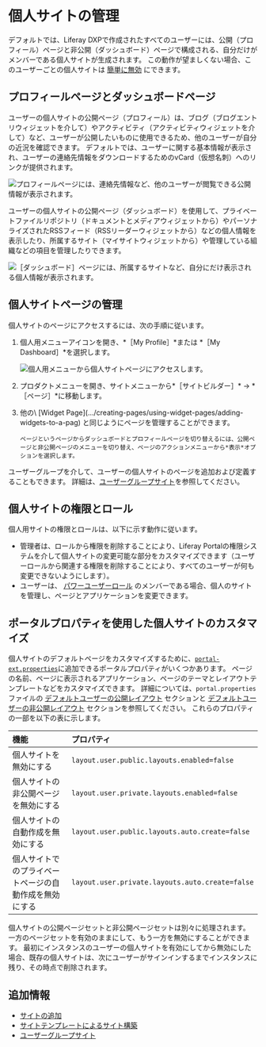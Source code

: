 # 個人サイトの管理

デフォルトでは、Liferay DXPで作成されたすべてのユーザーには、公開（プロフィール）ページと非公開（ダッシュボード）ページで構成される、自分だけがメンバーである個人サイトが生成されます。 この動作が望ましくない場合、このユーザーごとの個人サイトは [簡単に無効](#customizing-personal-sites-with-portal-properties) にできます。

## プロフィールページとダッシュボードページ

ユーザーの個人サイトの公開ページ（プロフィール）は、ブログ（ブログエントリウィジェットを介して）やアクティビティ（アクティビティウィジェットを介して）など、ユーザーが公開したいものに使用できるため、他のユーザーが自分の近況を確認できます。 デフォルトでは、ユーザーに関する基本情報が表示され、ユーザーの連絡先情報をダウンロードするためのvCard（仮想名刺）へのリンクが提供されます。

![プロフィールページには、連絡先情報など、他のユーザーが閲覧できる公開情報が表示されます。](./managing-personal-sites/images/01.png)

ユーザーの個人サイトの公開ページ（ダッシュボード）を使用して、プライベートファイルリポジトリ（ドキュメントとメディアウィジェットから）やパーソナライズされたRSSフィード（RSSリーダーウィジェットから）などの個人情報を表示したり、所属するサイト（マイサイトウィジェットから）や管理している組織などの項目を管理したりできます。

![［ダッシュボード］ページには、所属するサイトなど、自分にだけ表示される個人情報が表示されます。](./managing-personal-sites/images/02.png)

## 個人サイトページの管理

個人サイトのページにアクセスするには、次の手順に従います。

1. 個人用メニューアイコンを開き、*［My Profile］*または *［My Dashboard］*を選択します。

    ![個人用メニューから個人サイトページにアクセスします。](./managing-personal-sites/images/03.png)

1. プロダクトメニューを開き、サイトメニューから*［サイトビルダー］* → *［ページ］*に移動します。

1. 他の\ [Widget Page\](.../creating-pages/using-widget-pages/adding-widgets-to-a-pag) と同じようにページを管理することができます。

    ```{tip}
    ページというページからダッシュボードとプロフィールページを切り替えるには、公開ページと非公開ページのメニューを切り替え、ページのアクションメニューから*表示*オプションを選択します。
    ```

ユーザーグループを介して、ユーザーの個人サイトのページを追加および定義することもできます。 詳細は、[ユーザーグループサイト](../../users-and-permissions/user-groups/user-group-sites.md)を参照してください。

## 個人サイトの権限とロール

個人用サイトの権限とロールは、以下に示す動作に従います。

- 管理者は、ロールから権限を削除することにより、Liferay Portalの権限システムを介して個人サイトの変更可能な部分をカスタマイズできます（ユーザーロールから関連する権限を削除することにより、すべてのユーザーが何も変更できないようにします）。
- ユーザーは、 [パワーユーザーロール](../../users-and-permissions/roles-and-permissions/default-roles-reference.md#regular-roles) のメンバーである場合、個人のサイトを管理し、ページとアプリケーションを変更できます。

## ポータルプロパティを使用した個人サイトのカスタマイズ

個人サイトのデフォルトページをカスタマイズするために、[`portal-ext.properties`](../../installation-and-upgrades/reference/portal-properties.md)に追加できるポータルプロパティがいくつかあります。 ページの名前、ページに表示されるアプリケーション、ページのテーマとレイアウトテンプレートなどをカスタマイズできます。 詳細については、`portal.properties`ファイルの [デフォルトユーザーの公開レイアウト](https://learn.liferay.com/reference/latest/en/dxp/propertiesdoc/portal.properties.html#Default%20User%20Public%20Layouts) セクションと [デフォルトユーザーの非公開レイアウト](https://learn.liferay.com/reference/latest/en/dxp/propertiesdoc/portal.properties.html#Default%20User%20Private%20Layouts) セクションを参照してください。 これらのプロパティの一部を以下の表に示します。

| 機能                          | プロパティ                                           |
|:--------------------------- |:----------------------------------------------- |
| 個人サイトを無効にする                 | `layout.user.public.layouts.enabled=false`      |
| 個人サイトの非公開ページを無効にする          | `layout.user.private.layouts.enabled=false`     |
| 個人サイトの自動作成を無効にする            | `layout.user.public.layouts.auto.create=false`  |
| 個人サイトでのプライベートページの自動作成を無効にする | `layout.user.private.layouts.auto.create=false` |

個人サイトの公開ページセットと非公開ページセットは別々に処理されます。 一方のページセットを有効のままにして、もう一方を無効にすることができます。 最初にインスタンスのユーザーの個人サイトを有効にしてから無効にした場合、既存の個人サイトは、次にユーザーがサインインするまでインスタンスに残り、その時点で削除されます。

## 追加情報

- [サイトの追加](./adding-a-site.md)
- [サイトテンプレートによるサイト構築](./building-sites-with-site-templates.md)
- [ユーザーグループサイト](../../users-and-permissions/user-groups/user-group-sites.md)
